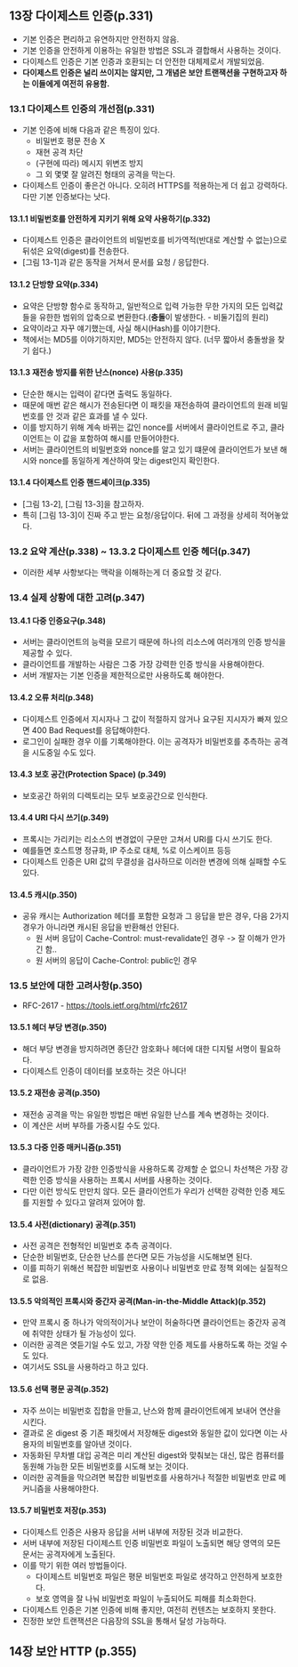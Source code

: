 ## 13장 다이제스트 인증(p.331)
- 기본 인증은 편리하고 유연하지만 안전하지 않음.
- 기본 인증을 안전하게 이용하는 유일한 방법은 SSL과 결합해서 사용하는 것이다.
- 다이제스트 인증은 기본 인증과 호환되는 더 안전한 대체제로서 개발되었음.
- **다이제스트 인증은 널리 쓰이지는 않지만, 그 개념은 보안 트랜잭션을 구현하고자 하는 이들에게 여전히 유용함.**

### 13.1 다이제스트 인증의 개선점(p.331)
- 기본 인증에 비해 다음과 같은 특징이 있다.
    - 비밀번호 평문 전송 X
    - 재현 공격 차단
    - (구현에 따라) 메시지 위변조 방지
    - 그 외 몇몇 잘 알려진 형태의 공격을 막는다.
- 다이제스트 인증이 좋은건 아니다. 오히려 HTTPS를 적용하는게 더 쉽고 강력하다. 다만 기본 인증보다는 낫다.

#### 13.1.1 비밀번호를 안전하게 지키기 위해 요약 사용하기(p.332)
- 다이제스트 인증은 클라이언트의 비밀번호를 비가역적(반대로 계산할 수 없는)으로 뒤섞은 요약(digest)를 전송한다.
- [그림 13-1]과 같은 동작을 거쳐서 문서를 요청 / 응답한다.

#### 13.1.2 단방향 요약(p.334)
- 요약은 단방향 함수로 동작하고, 일반적으로 입력 가능한 무한 가지의 모든 입력값들을 유한한 범위의 압축으로 변환한다.(**충돌**이 발생한다. - 비둘기집의 원리)
- 요약이라고 자꾸 얘기했는데, 사실 해시(Hash)를 이야기한다.
- 책에서는 MD5를 이야기하지만, MD5는 안전하지 않다. (너무 짧아서 충돌쌍을 찾기 쉽다.)

#### 13.1.3 재전송 방지를 위한 난스(nonce) 사용(p.335)
- 단순한 해시는 입력이 같다면 출력도 동일하다.
- 때문에 매번 같은 해시가 전송된다면 이 패킷을 재전송하여 클라이언트의 원래 비밀번호를 안 것과 같은 효과를 낼 수 있다.
- 이를 방지하기 위해 계속 바뀌는 값인 nonce를 서버에서 클라이언트로 주고, 클라이언트는 이 값을 포함하여 해시를 만들어야한다.
- 서버는 클라이언트의 비밀번호와 nonce를 알고 있기 떄문에 클라이언트가 보낸 해시와 nonce를 동일하게 계산하여 맞는 digest인지 확인한다.

#### 13.1.4 다이제스트 인증 핸드셰이크(p.335)
- [그림 13-2], [그림 13-3]을 참고하자.
- 특히 [그림 13-3]이 진짜 주고 받는 요청/응답이다. 뒤에 그 과정을 상세히 적어놓았다.

### 13.2 요약 계산(p.338) ~ 13.3.2 다이제스트 인증 헤더(p.347)
- 이러한 세부 사항보다는 맥락을 이해하는게 더 중요할 것 같다.

### 13.4 실제 상황에 대한 고려(p.347)
#### 13.4.1 다중 인증요구(p.348)
- 서버는 클라이언트의 능력을 모르기 때문에 하나의 리소스에 여러개의 인증 방식을 제공할 수 있다.
- 클라이언트를 개발하는 사람은 그중 가장 강력한 인증 방식을 사용해야한다.
- 서버 개발자는 기본 인증을 제한적으로만 사용하도록 해야한다.

#### 13.4.2 오류 처리(p.348)
- 다이제스트 인증에서 지시자나 그 값이 적절하지 않거나 요구된 지시자가 빠져 있으면 400 Bad Request를 응답해야한다.
- 로그인이 실패한 경우 이를 기록해야한다. 이는 공격자가 비밀번호를 추측하는 공격을 시도중일 수도 있다.

#### 13.4.3 보호 공간(Protection Space) (p.349)
- 보호공간 하위의 디렉토리는 모두 보호공간으로 인식한다.

#### 13.4.4 URI 다시 쓰기(p.349)
- 프록시는 가리키는 리소스의 변경없이 구문만 고쳐서 URI를 다시 쓰기도 한다.
- 예를들면 호스트명 정규화, IP 주소로 대체, %로 이스케이프 등등
- 다이제스트 인증은 URI 값의 무결성을 검사하므로 이러한 변경에 의해 실패할 수도 있다.

#### 13.4.5 캐시(p.350)
- 공유 캐시는 Authorization 헤더를 포함한 요청과 그 응답을 받은 경우, 다음 2가지 경우가 아니라면 캐시된 응답을 반환해선 안된다.
    - 원 서버 응답이 Cache-Control: must-revalidate인 경우 -> 잘 이해가 안가긴 함..
    - 원 서버의 응답이 Cache-Control: public인 경우 

### 13.5 보안에 대한 고려사항(p.350)
- RFC-2617 - https://tools.ietf.org/html/rfc2617

#### 13.5.1 헤더 부당 변경(p.350)
- 해더 부당 변경을 방지하려면 종단간 암호화나 헤더에 대한 디지털 서명이 필요하다.
- 다이제스트 인증이 데이터를 보호하는 것은 아니다!

#### 13.5.2 재전송 공격(p.350)
- 재전송 공격을 막는 유일한 방법은 매번 유일한 난스를 계속 변경하는 것이다.
- 이 계산은 서버 부하를 가중시킬 수도 있다.

#### 13.5.3 다중 인증 매커니즘(p.351)
- 클라이언트가 가장 강한 인증방식을 사용하도록 강제할 순 없으니 차선책은 가장 강력한 인증 방식을 사용하는 프록시 서버를 사용하는 것이다.
- 다만 이런 방식도 만만치 않다. 모든 클라이언트가 우리가 선택한 강력한 인증 제도를 지원할 수 있다고 알려져 있어야 함.

#### 13.5.4 사전(dictionary) 공격(p.351)
- 사전 공격은 전형적인 비밀번호 추측 공격이다.
- 단순한 비밀번호, 단순한 난스를 쓴다면 모든 가능성을 시도해보면 된다.
- 이를 피하기 위해선 복잡한 비밀번호 사용이나 비밀번호 만료 정책 외에는 실질적으로 없음.

#### 13.5.5 악의적인 프록시와 중간자 공격(Man-in-the-Middle Attack)(p.352)
- 만약 프록시 중 하나가 악의적이거나 보안이 허술하다면 클라이언트는 중간자 공격에 취약한 상태가 될 가능성이 있다.
- 이러한 공격은 엿듣기일 수도 있고, 가장 약한 인증 제도를 사용하도록 하는 것일 수도 있다.
- 여기서도 SSL을 사용하라고 하고 있다.

#### 13.5.6 선택 평문 공격(p.352)
- 자주 쓰이는 비밀번호 집합을 만들고, 난스와 함께 클라이언트에게 보내어 연산을 시킨다.
- 결과로 온 digest 중 기존 패킷에서 저장해둔 digest와 동일한 값이 있다면 이는 사용자의 비밀번호를 알아낸 것이다.
- 자동화된 무차별 대입 공격은 미리 계산된 digest와 맞춰보는 대신, 많은 컴퓨터를 동원해 가능한 모든 비밀번호를 시도해 보는 것이다.
- 이러한 공격들을 막으려면 복잡한 비밀번호를 사용하거나 적절한 비밀번호 만료 메커니즘을 사용해야한다.

#### 13.5.7 비밀번호 저장(p.353)
- 다이제스트 인증은 사용자 응답을 서버 내부에 저장된 것과 비교한다.
- 서버 내부에 저장된 다이제스트 인증 비밀번호 파일이 노출되면 해당 영역의 모든 문서는 공격자에게 노출된다.
- 이를 막기 위한 여러 방법들이다.
    - 다이제스트 비밀번호 파일은 평문 비밀번호 파일로 생각하고 안전하게 보호한다.
    - 보호 영역을 잘 나눠 비밀번호 파일이 누출되어도 피해를 최소화한다.
- 다이제스트 인증은 기본 인증에 비해 좋지만, 여전히 컨텐츠는 보호하지 못한다.
- 진정한 보안 트랜잭션은 다음장의 SSL을 통해서 달성 가능하다.


## 14장 보안 HTTP (p.355)
